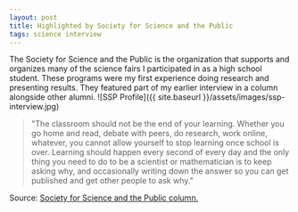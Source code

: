 ```yaml
---
layout: post
title: Highlighted by Society for Science and the Public
tags: science interview
---
```


The Society for Science and the Public is the organization that supports and organizes many of the science fairs I participated in as a high school student. These programs were my first experience doing research and presenting results. They featured part of my earlier interview in a column alongside other alumni.
![SSP Profile]({{ site.baseurl }}/assets/images/ssp-interview.jpg)

>"The classroom should not be the end of your learning. Whether you go home and read, debate with peers, do research, work online, whatever, you cannot allow yourself to stop learning once school is over. Learning should happen every second of every day and the only thing you need to do to be a scientist or mathematician is to keep asking why, and occasionally writing down the answer so you can get published and get other people to ask why."

Source: [Society for Science and the Public column.](https://student.societyforscience.org/blog/doing-science/society-alumni-offer-advice)

